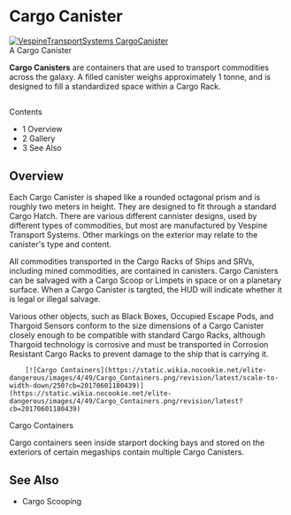 # Cargo Canister
[![VespineTransportSystems CargoCanister](https://static.wikia.nocookie.net/elite-dangerous/images/f/fe/VespineTransportSystems_CargoCanister.png/revision/latest/scale-to-width-down/300?cb=20210308143611)](https://static.wikia.nocookie.net/elite-dangerous/images/f/fe/VespineTransportSystems_CargoCanister.png/revision/latest?cb=20210308143611) 	 		 			 		 		 		 			
A Cargo Canister
 		 	 

**Cargo Canisters** are containers that are used to transport commodities across the galaxy. A filled canister weighs approximately 1 tonne, and is designed to fill a standardized space within a Cargo Rack.

## 

Contents

- 1 Overview
- 2 Gallery
- 3 See Also

## Overview

Each Cargo Canister is shaped like a rounded octagonal prism and is roughly two meters in height. They are designed to fit through a standard Cargo Hatch. There are various different cannister designs, used by different types of commodities, but most are manufactured by Vespine Transport Systems. Other markings on the exterior may relate to the canister's type and content.

All commodities transported in the Cargo Racks of Ships and SRVs, including mined commodities, are contained in canisters. Cargo Canisters can be salvaged  with a Cargo Scoop or Limpets in space or on a planetary surface. When a Cargo Canister is targted, the HUD will indicate whether it is legal or illegal salvage.

Various other objects, such as Black Boxes, Occupied Escape Pods, and Thargoid Sensors conform to the size dimensions of a Cargo Canister closely enough to be compatible with standard Cargo Racks, although Thargoid technology is corrosive and must be transported in Corrosion Resistant Cargo Racks to prevent damage to the ship that is carrying it.

 	 	[![Cargo Containers](https://static.wikia.nocookie.net/elite-dangerous/images/4/49/Cargo_Containers.png/revision/latest/scale-to-width-down/250?cb=20170601180439)](https://static.wikia.nocookie.net/elite-dangerous/images/4/49/Cargo_Containers.png/revision/latest?cb=20170601180439) 	 		 			 		 		 		 			
Cargo Containers
 		 	 

Cargo containers seen inside starport docking bays and stored on the exteriors of certain megaships contain multiple Cargo Canisters.

## See Also

- Cargo Scooping